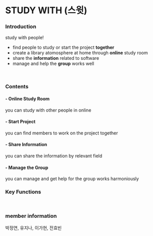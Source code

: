 # **STUDY WITH (스윗)**

### Introduction
study with people!
- find people to study or start the project **together**
- create a library atomosphere at home through **online** study room
- share the **information** related to software
- manage and help the **group** works well
<br>

### Contents
#### - Online Study Room
you can study with other people in online

#### - Start Project
you can find members to work on the project together

#### - Share Information
you can share the information by relevant field

#### - Manage the Group
you can manage and get help for the group works harmoniously
<br>

### Key Functions
<br>

### member information
박정연, 유지나, 이가현, 전효빈
